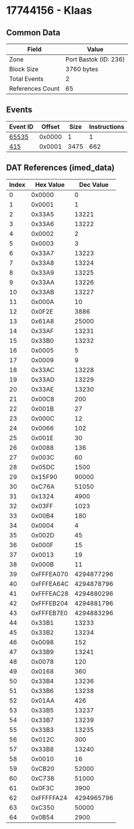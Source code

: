 # 17744156 - Klaas

## Common Data

| Field            | Value                 |
|------------------|-----------------------|
| Zone             | Port Bastok (ID: 236) |
| Block Size       | 3760 bytes            |
| Total Events     | 2                     |
| References Count | 65                    |

## Events

| Event ID            | Offset   |   Size |   Instructions |
|---------------------|----------|--------|----------------|
| [65535](./65535.md) | 0x0000   |      1 |              1 |
| [415](./415.md)     | 0x0001   |   3475 |            662 |

## DAT References (imed_data)

|   Index | Hex Value   |   Dec Value |
|---------|-------------|-------------|
|       0 | 0x0000      |           0 |
|       1 | 0x0001      |           1 |
|       2 | 0x33A5      |       13221 |
|       3 | 0x33A6      |       13222 |
|       4 | 0x0002      |           2 |
|       5 | 0x0003      |           3 |
|       6 | 0x33A7      |       13223 |
|       7 | 0x33A8      |       13224 |
|       8 | 0x33A9      |       13225 |
|       9 | 0x33AA      |       13226 |
|      10 | 0x33AB      |       13227 |
|      11 | 0x000A      |          10 |
|      12 | 0x0F2E      |        3886 |
|      13 | 0x61A8      |       25000 |
|      14 | 0x33AF      |       13231 |
|      15 | 0x33B0      |       13232 |
|      16 | 0x0005      |           5 |
|      17 | 0x0009      |           9 |
|      18 | 0x33AC      |       13228 |
|      19 | 0x33AD      |       13229 |
|      20 | 0x33AE      |       13230 |
|      21 | 0x00C8      |         200 |
|      22 | 0x001B      |          27 |
|      23 | 0x000C      |          12 |
|      24 | 0x0066      |         102 |
|      25 | 0x001E      |          30 |
|      26 | 0x0088      |         136 |
|      27 | 0x003C      |          60 |
|      28 | 0x05DC      |        1500 |
|      29 | 0x15F90     |       90000 |
|      30 | 0xC76A      |       51050 |
|      31 | 0x1324      |        4900 |
|      32 | 0x03FF      |        1023 |
|      33 | 0x00B4      |         180 |
|      34 | 0x0004      |           4 |
|      35 | 0x002D      |          45 |
|      36 | 0x000F      |          15 |
|      37 | 0x0013      |          19 |
|      38 | 0x000B      |          11 |
|      39 | 0xFFFEA070  |  4294877296 |
|      40 | 0xFFFEA64C  |  4294878796 |
|      41 | 0xFFFEAC28  |  4294880296 |
|      42 | 0xFFFEB204  |  4294881796 |
|      43 | 0xFFFEB7E0  |  4294883296 |
|      44 | 0x33B1      |       13233 |
|      45 | 0x33B2      |       13234 |
|      46 | 0x0098      |         152 |
|      47 | 0x33B9      |       13241 |
|      48 | 0x0078      |         120 |
|      49 | 0x0168      |         360 |
|      50 | 0x33B4      |       13236 |
|      51 | 0x33B6      |       13238 |
|      52 | 0x01AA      |         426 |
|      53 | 0x33B5      |       13237 |
|      54 | 0x33B7      |       13239 |
|      55 | 0x33B3      |       13235 |
|      56 | 0x012C      |         300 |
|      57 | 0x33B8      |       13240 |
|      58 | 0x0010      |          16 |
|      59 | 0xCB20      |       52000 |
|      60 | 0xC738      |       51000 |
|      61 | 0x0F3C      |        3900 |
|      62 | 0xFFFFFA24  |  4294965796 |
|      63 | 0xC350      |       50000 |
|      64 | 0x0B54      |        2900 |

